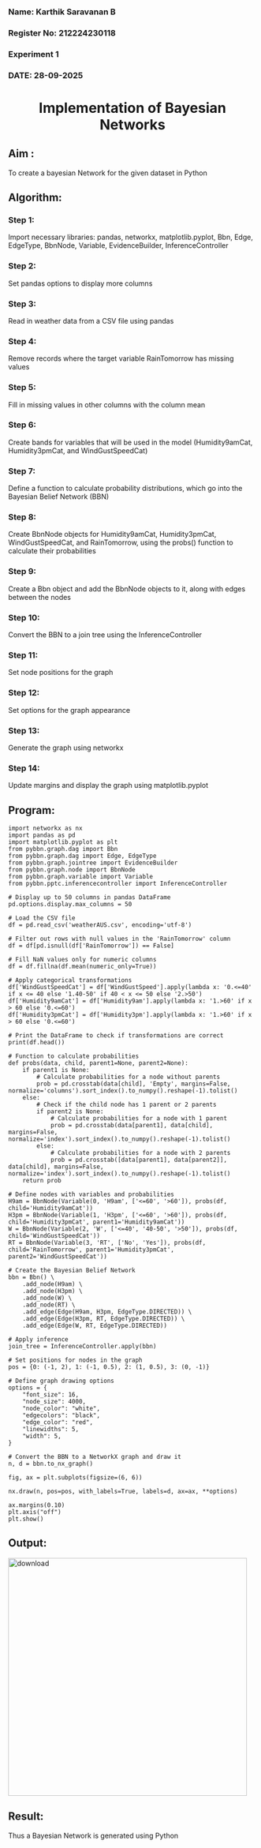 <H3> Name: Karthik Saravanan B </H3>
<H3>Register No: 212224230118 </H3>
<H3> Experiment 1</H3>
<H3>DATE: 28-09-2025</H3>
<H1 ALIGN=CENTER> Implementation of Bayesian Networks</H1>

## Aim :
To create a bayesian Network for the given dataset in Python
## Algorithm:

### Step 1:
Import necessary libraries: pandas, networkx, matplotlib.pyplot, Bbn, Edge, EdgeType, BbnNode, Variable, EvidenceBuilder, InferenceController<br/>
### Step 2:
Set pandas options to display more columns<br/>
### Step 3:
Read in weather data from a CSV file using pandas<br/>
### Step 4:
Remove records where the target variable RainTomorrow has missing values<br/>
### Step 5:
Fill in missing values in other columns with the column mean<br/>
### Step 6:
Create bands for variables that will be used in the model (Humidity9amCat, Humidity3pmCat, and WindGustSpeedCat)<br/>
### Step 7:
Define a function to calculate probability distributions, which go into the Bayesian Belief Network (BBN)<br/>
### Step 8:
Create BbnNode objects for Humidity9amCat, Humidity3pmCat, WindGustSpeedCat, and RainTomorrow, using the probs() function to calculate their probabilities<br/>
### Step 9:
Create a Bbn object and add the BbnNode objects to it, along with edges between the nodes<br/>
### Step 10:
Convert the BBN to a join tree using the InferenceController<br/>
### Step 11:
Set node positions for the graph<br/>
### Step 12:
Set options for the graph appearance<br/>
### Step 13:
Generate the graph using networkx<br/>
### Step 14:
Update margins and display the graph using matplotlib.pyplot<br/>

## Program:
```
import networkx as nx
import pandas as pd
import matplotlib.pyplot as plt
from pybbn.graph.dag import Bbn
from pybbn.graph.dag import Edge, EdgeType
from pybbn.graph.jointree import EvidenceBuilder
from pybbn.graph.node import BbnNode
from pybbn.graph.variable import Variable
from pybbn.pptc.inferencecontroller import InferenceController

# Display up to 50 columns in pandas DataFrame
pd.options.display.max_columns = 50

# Load the CSV file
df = pd.read_csv('weatherAUS.csv', encoding='utf-8')

# Filter out rows with null values in the 'RainTomorrow' column
df = df[pd.isnull(df['RainTomorrow']) == False]

# Fill NaN values only for numeric columns
df = df.fillna(df.mean(numeric_only=True))

# Apply categorical transformations
df['WindGustSpeedCat'] = df['WindGustSpeed'].apply(lambda x: '0.<=40' if x <= 40 else '1.40-50' if 40 < x <= 50 else '2.>50')
df['Humidity9amCat'] = df['Humidity9am'].apply(lambda x: '1.>60' if x > 60 else '0.<=60')
df['Humidity3pmCat'] = df['Humidity3pm'].apply(lambda x: '1.>60' if x > 60 else '0.<=60')

# Print the DataFrame to check if transformations are correct
print(df.head())

# Function to calculate probabilities
def probs(data, child, parent1=None, parent2=None):
    if parent1 is None:
        # Calculate probabilities for a node without parents
        prob = pd.crosstab(data[child], 'Empty', margins=False, normalize='columns').sort_index().to_numpy().reshape(-1).tolist()
    else:
        # Check if the child node has 1 parent or 2 parents
        if parent2 is None:
            # Calculate probabilities for a node with 1 parent
            prob = pd.crosstab(data[parent1], data[child], margins=False, normalize='index').sort_index().to_numpy().reshape(-1).tolist()
        else:
            # Calculate probabilities for a node with 2 parents
            prob = pd.crosstab([data[parent1], data[parent2]], data[child], margins=False, normalize='index').sort_index().to_numpy().reshape(-1).tolist()
    return prob

# Define nodes with variables and probabilities
H9am = BbnNode(Variable(0, 'H9am', ['<=60', '>60']), probs(df, child='Humidity9amCat'))
H3pm = BbnNode(Variable(1, 'H3pm', ['<=60', '>60']), probs(df, child='Humidity3pmCat', parent1='Humidity9amCat'))
W = BbnNode(Variable(2, 'W', ['<=40', '40-50', '>50']), probs(df, child='WindGustSpeedCat'))
RT = BbnNode(Variable(3, 'RT', ['No', 'Yes']), probs(df, child='RainTomorrow', parent1='Humidity3pmCat', parent2='WindGustSpeedCat'))

# Create the Bayesian Belief Network
bbn = Bbn() \
    .add_node(H9am) \
    .add_node(H3pm) \
    .add_node(W) \
    .add_node(RT) \
    .add_edge(Edge(H9am, H3pm, EdgeType.DIRECTED)) \
    .add_edge(Edge(H3pm, RT, EdgeType.DIRECTED)) \
    .add_edge(Edge(W, RT, EdgeType.DIRECTED))

# Apply inference
join_tree = InferenceController.apply(bbn)

# Set positions for nodes in the graph
pos = {0: (-1, 2), 1: (-1, 0.5), 2: (1, 0.5), 3: (0, -1)}

# Define graph drawing options
options = {
    "font_size": 16,
    "node_size": 4000,
    "node_color": "white",
    "edgecolors": "black",
    "edge_color": "red",
    "linewidths": 5,
    "width": 5,
}

# Convert the BBN to a NetworkX graph and draw it
n, d = bbn.to_nx_graph()

fig, ax = plt.subplots(figsize=(6, 6))

nx.draw(n, pos=pos, with_labels=True, labels=d, ax=ax, **options)

ax.margins(0.10)
plt.axis("off")
plt.show()
```

## Output:

<img width="484" height="482" alt="download" src="https://github.com/user-attachments/assets/b3403e89-511c-4dab-8f7f-7ef1995c0de8" />


## Result:
Thus a Bayesian Network is generated using Python

